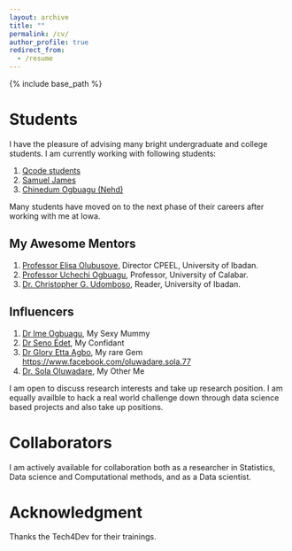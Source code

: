 ```yaml
---
layout: archive
title: ""
permalink: /cv/
author_profile: true
redirect_from:
  - /resume
---
```


{% include base_path %}


Students
======

I have the pleasure of advising many bright undergraduate and college students. I am currently working with following students:

1. [Qcode students](https://www.facebook.com/qcodeatlantic)
2. [Samuel James](https://www.facebook.com/jameseffi)
3. [Chinedum Ogbuagu (Nehd)](https://www.facebook.com/ogbuaguchined)


Many students have moved on to the next phase of their careers after working with me at Iowa. 

My Awesome Mentors
------
1. [Professor Elisa Olubusoye](https://www.researchgate.net/profile/Olusanya-Olubusoye), Director CPEEL, University of Ibadan.
2. [Professor Uchechi Ogbuagu](https://www.researchgate.net/profile/Uchechi-Ogbuagu-2), Professor, University of Calabar.
3. [Dr. Christopher G. Udomboso](https://www.researchgate.net/profile/Christopher-Udomboso), Reader, University of Ibadan.

Influencers
------

1. [Dr Ime Ogbuagu](https://www.facebook.com/imeogbuagu), My Sexy Mummy
2. [Dr Seno Edet](https://www.facebook.com/seno.dominic.9), My Confidant
3. [Dr Glory Etta Agbo](https://www.facebook.com/glory.agbo.127), My rare Gem https://www.facebook.com/oluwadare.sola.77
4. [Dr. Sola Oluwadare](https://www.facebook.com/oluwadare.sola.77), My Other Me

I am open to discuss research interests and take up research position.  I am equally availble to hack a real world challenge down through data science based projects and also take up positions.

Collaborators
======

I am actively available for collaboration both as a researcher in Statistics, Data science and Computational methods, and as a Data scientist.  
  

Acknowledgment
======

Thanks the Tech4Dev for their trainings. 
